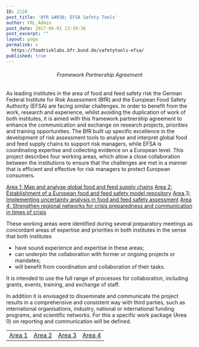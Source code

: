 ```yaml
---
ID: 2120
post_title: 'BfR &#038; EFSA Safety Tools'
author: FRL_Admin
post_date: 2017-06-01 13:39:36
post_excerpt: ""
layout: page
permalink: >
  https://foodrisklabs.bfr.bund.de/safetytools-efsa/
published: true
---
```

<h6 style="text-align: center;">Framework Partnership Agreement</h6>
As leading institutes in the area of food and feed safety risk the German Federal Institute for Risk Assessment (BfR) and the European Food Safety Authority (EFSA) are facing similar challenges. In order to benefit from the work, research and experience, whilst avoiding the duplication of work of both institutes, it is aimed with this framework partnership agreement to enhance the communication and exchange on research projects, priorities and training opportunities.
The BfR built up specific excellence in the development of risk assessment tools to analyse and interpret global food and feed supply chains to support risk managers, while EFSA is coordinating expertise and collecting evidence on a European level.
This project describes four working areas, which allow a close collaboration between the institutions to ensure that the challenges are met in a manner that is efficient and effective for risk managers to protect European consumers.

<a href="https://foodrisklabs.bfr.bund.de/safetytools-efsa-sa1/">Area 1: Map and analyse global food and feed supply chains</a>
<a href="https://foodrisklabs.bfr.bund.de/safetytools-efsa-sa1/">Area </a><a href="https://foodrisklabs.bfr.bund.de/sa2/">2: Establishment of a European food and feed safety model repository</a>
<a href="https://foodrisklabs.bfr.bund.de/safetytools-efsa-sa1/">Area </a>3<a href="https://foodrisklabs.bfr.bund.de/sa3/">: Implementing uncertainty analysis in food and feed safety assessment</a>
<a href="https://foodrisklabs.bfr.bund.de/safetytools-efsa-sa1/">Area </a><a href="https://foodrisklabs.bfr.bund.de/sa4/">4: Strengthen regional networks for crisis preparedness and communication in times of crisis</a>

These working areas were identified during several preparatory meetings as concordant areas of expertise and priorities in both institutes in the sense that both institutes
<ul>
 	<li>have sound experience and expertise in these areas;</li>
 	<li>can underpin the collaboration with former or ongoing projects or mandates;</li>
 	<li>will benefit from coordination and collaboration of their tasks.</li>
</ul>
It is intended to use the full range of processes for collaboration, including grants, events, training, and exchange of staff.

In addition it is envisaged to disseminate and communicate the project results in a comprehensive and consistent way with third parties, such as international organisations, industry, national or international funding programs, and scientific networks. For this a specific work package (Area 0) on reporting and communication will be defined.
<table style="height: 45px;" width="658">
<tbody>
<tr>
<td style="text-align: center;"><a href="https://foodrisklabs.bfr.bund.de/safetytools-efsa-sa1/">Area </a><a href="https://foodrisklabs.bfr.bund.de/safetytools-efsa-sa1/">1</a></td>
<td style="text-align: center;"><a href="https://foodrisklabs.bfr.bund.de/safetytools-efsa-sa1/">Area </a><a href="https://foodrisklabs.bfr.bund.de/safetytools-efsa-sa2/">2</a></td>
<td style="text-align: center;"><a href="https://foodrisklabs.bfr.bund.de/safetytools-efsa-sa1/">Area </a><a href="https://foodrisklabs.bfr.bund.de/sa3/">3</a></td>
<td style="text-align: center;"><a href="https://foodrisklabs.bfr.bund.de/safetytools-efsa-sa1/">Area </a><a href="https://foodrisklabs.bfr.bund.de/sa4/">4</a></td>
</tr>
</tbody>
</table>